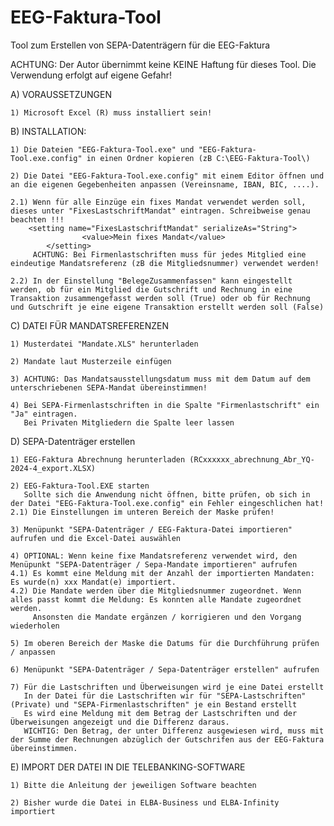 # EEG-Faktura-Tool
Tool zum Erstellen von SEPA-Datenträgern für die EEG-Faktura

ACHTUNG: Der Autor übernimmt keine KEINE Haftung für dieses Tool. Die Verwendung erfolgt auf eigene Gefahr!

A) VORAUSSETZUNGEN

	1) Microsoft Excel (R) muss installiert sein!

B) INSTALLATION:

	1) Die Dateien "EEG-Faktura-Tool.exe" und "EEG-Faktura-Tool.exe.config" in einen Ordner kopieren (zB C:\EEG-Faktura-Tool\)

	2) Die Datei "EEG-Faktura-Tool.exe.config" mit einem Editor öffnen und an die eigenen Gegebenheiten anpassen (Vereinsname, IBAN, BIC, ....).

	2.1) Wenn für alle Einzüge ein fixes Mandat verwendet werden soll, dieses unter "FixesLastschriftMandat" eintragen. Schreibweise genau beachten !!!
		<setting name="FixesLastschriftMandat" serializeAs="String">
	                <value>Mein fixes Mandat</value>
	        </setting>
	     ACHTUNG: Bei Firmenlastschriften muss für jedes Mitglied eine eindeutige Mandatsreferenz (zB die Mitgliedsnummer) verwendet werden!

	2.2) In der Einstellung "BelegeZusammenfassen" kann eingestellt werden, ob für ein Mitglied die Gutschrift und Rechnung in eine Transaktion zusammengefasst werden soll (True) oder ob für Rechnung und Gutschrift je eine eigene Transaktion erstellt werden soll (False)


C) DATEI FÜR MANDATSREFERENZEN

	1) Musterdatei "Mandate.XLS" herunterladen
 
	2) Mandate laut Musterzeile einfügen
 
	3) ACHTUNG: Das Mandatsausstellungsdatum muss mit dem Datum auf dem unterschriebenen SEPA-Mandat übereinstimmen!
 
	4) Bei SEPA-Firmenlastschriften in die Spalte "Firmenlastschrift" ein "Ja" eintragen.
	   Bei Privaten Mitgliedern die Spalte leer lassen

D) SEPA-Datenträger erstellen

	1) EEG-Faktura Abrechnung herunterladen (RCxxxxxx_abrechnung_Abr_YQ-2024-4_export.XLSX)
 
	2) EEG-Faktura-Tool.EXE starten
 	   Sollte sich die Anwendung nicht öffnen, bitte prüfen, ob sich in der Datei "EEG-Faktura-Tool.exe.config" ein Fehler eingeschlichen hat!   
	2.1) Die Einstellungen im unteren Bereich der Maske prüfen!
 
 	3) Menüpunkt "SEPA-Datenträger / EEG-Faktura-Datei importieren" aufrufen und die Excel-Datei auswählen
  
	4) OPTIONAL: Wenn keine fixe Mandatsreferenz verwendet wird, den Menüpunkt "SEPA-Datenträger / Sepa-Mandate importieren" aufrufen
	4.1) Es kommt eine Meldung mit der Anzahl der importierten Mandaten: Es wurde(n) xxx Mandat(e) importiert.
	4.2) Die Mandate werden über die Mitgliedsnummer zugeordnet. Wenn alles passt kommt die Meldung: Es konnten alle Mandate zugeordnet werden.
	     Ansonsten die Mandate ergänzen / korrigieren und den Vorgang wiederholen
      
	5) Im oberen Bereich der Maske die Datums für die Durchführung prüfen / anpassen

	6) Menüpunkt "SEPA-Datenträger / Sepa-Datenträger erstellen" aufrufen
 
	7) Für die Lastschriften und Überweisungen wird je eine Datei erstellt
	   In der Datei für die Lastschriften wir für "SEPA-Lastschriften" (Private) und "SEPA-Firmenlastschriften" je ein Bestand erstellt
	   Es wird eine Meldung mit dem Betrag der Lastschriften und der Überweisungen angezeigt und die Differenz daraus.
	   WICHTIG: Den Betrag, der unter Differenz ausgewiesen wird, muss mit der Summe der Rechnungen abzüglich der Gutschrifen aus der EEG-Faktura übereinstimmen.

E) IMPORT DER DATEI IN DIE TELEBANKING-SOFTWARE

	1) Bitte die Anleitung der jeweiligen Software beachten
 
	2) Bisher wurde die Datei in ELBA-Business und ELBA-Infinity importiert
	    
